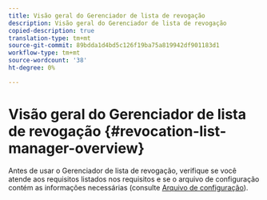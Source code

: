 ```yaml
---
title: Visão geral do Gerenciador de lista de revogação
description: Visão geral do Gerenciador de lista de revogação
copied-description: true
translation-type: tm+mt
source-git-commit: 89bdda1d4bd5c126f19ba75a819942df901183d1
workflow-type: tm+mt
source-wordcount: '38'
ht-degree: 0%

---
```



# Visão geral do Gerenciador de lista de revogação {#revocation-list-manager-overview}

Antes de usar o Gerenciador de lista de revogação, verifique se você atende aos requisitos listados nos requisitos e se o arquivo de configuração contém as informações necessárias (consulte [Arquivo de configuração](../policy-revocation-list-manager/revocation-config-file-props.md)).
